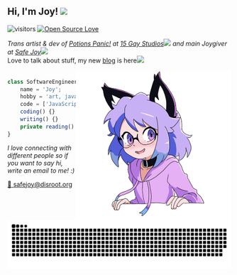 <h2> Hi, I'm Joy! <img src="https://media.giphy.com/media/mGcNjsfWAjY5AEZNw6/giphy.gif" width="50"></h2>

![visitors](https://visitor-badge.laobi.icu/badge?page_id=safejoy.safejoy)
[![Open Source Love](https://badges.frapsoft.com/os/v1/open-source.svg?v=103)](https://github.com/ellerbrock/open-source-badge/)    

<p><em>Trans artist & dev of <a href="https://github.com/safejoy/potions-panic">Potions Panic!</a> at <a href="https://15.gay">15 Gay Studios</a><img src="https://media.giphy.com/media/3oKIPa2XhvvZfp45zy/giphy.gif" width="30"> and main Joygiver at <a href="http://safejoy.org">Safe Joy</a><img src="https://media.giphy.com/media/iRb8cW6bmAinOvEbS9/giphy.gif" width="30"> 
</em></br>Love to talk about stuff, my new <a href="https://joyspeaks.blog">blog</a> is here<img src="https://media.giphy.com/media/Kc8jJl0Sf0BuPGrT9m/giphy.gif" width="30"></p>

<img align='right' src="https://github.com/safejoy/safejoy/blob/main/images/pocketjoy1.png" width="350">

```typescript

class SoftwareEngineer {
    name = 'Joy';
    hobby = 'art, java, love';
    code = ['JavaScript', 'Java', 'C++', 'HTML', 'CSS'];
    coding() {}
    writing() {}
    private reading() {}
}
```

<em>I love connecting with different people so if you want to say hi, write an email to me! :)</em>

<a href="mailto:safejoy@disroot.org">📨 safejoy@disroot.org</a>

<picture>
  <source media="(prefers-color-scheme: dark)" srcset="https://raw.githubusercontent.com/Jocs/Jocs/output/snake-dark.svg">
  <source media="(prefers-color-scheme: light)" srcset="https://raw.githubusercontent.com/Jocs/Jocs/output/snake.svg">
  <img alt="github contribution grid snake animation" src="https://raw.githubusercontent.com/Jocs/Jocs/output/snake.svg">
</picture>


<!--
## Hi there 👋

I'm Joy Flowers a Trans artist and Developer. I'm still a n00b, but I enjoy holding the flashlight and learning. Don't call me a dumbass though. I know.
---
## Currently working on
Right now I have a few projects. Not all I can share here, but these Include:
* Potions Panic🧪
* Safe Joy🏳️‍🌈
* Wiki🏳️‍🌈

## Learning:
* Self Love💜
* Love❤️
* Java☕
* C++🪄
* C#🧪

(https://github.com/safejoy/safejoy/blob/main/images/snake-dark.svg)[alt]

**safejoy/safejoy** is a ✨ _special_ ✨ repository because its `README.md` (this file) appears on your GitHub profile.

Here are some ideas to get you started:

- 🔭 I’m currently working on ...
- 🌱 I’m currently learning ...
- 👯 I’m looking to collaborate on ...
- 🤔 I’m looking for help with ...
- 💬 Ask me about ...
- 📫 How to reach me: ...
- 😄 Pronouns: ...
- ⚡ Fun fact: ...
-->
